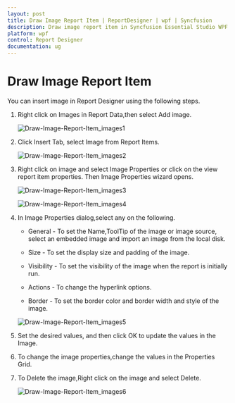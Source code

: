 ```yaml
---
layout: post
title: Draw Image Report Item | ReportDesigner | wpf | Syncfusion
description: Draw image report item in Syncfusion Essential Studio WPF ReportDesigner control, its elements, and more.
platform: wpf
control: Report Designer
documentation: ug
---
```


# Draw Image Report Item

You can insert image in Report Designer using the following steps.

1. Right click on Images in Report Data,then select Add image.

   ![Draw-Image-Report-Item_images1](Draw-Image-Report-Item_images/Draw-Image-Report-Item_img1.png)

2. Click Insert Tab, select Image from Report Items.

   ![Draw-Image-Report-Item_images2](Draw-Image-Report-Item_images/Draw-Image-Report-Item_img2.png)

3. Right click on image and select Image Properties or click on the view report item properties. Then Image Properties wizard opens.

   ![Draw-Image-Report-Item_images3](Draw-Image-Report-Item_images/Draw-Image-Report-Item_img3.png)
   
   ![Draw-Image-Report-Item_images4](Draw-Image-Report-Item_images/Draw-Image-Report-Item_img4.png)

4. In Image Properties dialog,select any on the following.

   * General - To set the Name,ToolTip of the image or image source, select an embedded image and import an image from the local disk.
 
   * Size - To set the display size and padding of the image.
   
   * Visibility - To set the visibility of the image when the report is initially run.
   
   * Actions - To change the hyperlink options.
   
   * Border - To set the border color and border width and style of the image.
   
   ![Draw-Image-Report-Item_images5](Draw-Image-Report-Item_images/Draw-Image-Report-Item_img5.png)
   
5. Set the desired values, and then click OK to update the values in the Image.
   
6. To change the image properties,change the values in the Properties Grid.

7. To Delete the image,Right click on the image and select Delete.

   ![Draw-Image-Report-Item_images6](Draw-Image-Report-Item_images/Draw-Image-Report-Item_img6.png)

